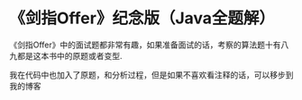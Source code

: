 # 《剑指Offer》纪念版（Java全题解）
<p> 《剑指Offer》中的面试题都非常有趣，如果准备面试的话，考察的算法题十有八九都是这本书中的原题或者变型.
<p/>
<p> 我在代码中也加入了原题，和分析过程，但是如果不喜欢看注释的话，可以移步到我的博客
<p/>


